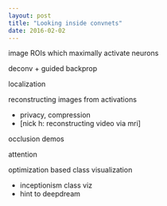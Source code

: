 ```yaml
---
layout: post
title: "Looking inside convnets"
date: 2016-02-02
---
```



image ROIs which maximally activate neurons

deconv + guided backprop

localization

reconstructing images from activations
 - privacy, compression
 - [nick h: reconstructing video via mri]

occlusion demos

attention

optimization based class visualization
 - inceptionism class viz
 - hint to deepdream
